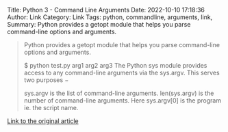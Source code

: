 Title: Python 3 - Command Line Arguments
Date: 2022-10-10 17:18:36
Author: Link
Category: Link
Tags: python, commandline, arguments, link, 
Summary: Python provides a getopt module that helps you parse command-line options and arguments.

> Python provides a getopt module that helps you parse command-line options and arguments.
> 
> $ python test.py arg1 arg2 arg3
> The Python sys module provides access to any command-line arguments via the sys.argv. This serves two purposes −
> 
> sys.argv is the list of command-line arguments.
> len(sys.argv) is the number of command-line arguments.
> Here sys.argv[0] is the program ie. the script name.

[Link to the original article](https://www.tutorialspoint.com/python3/python_command_line_arguments.htm)
